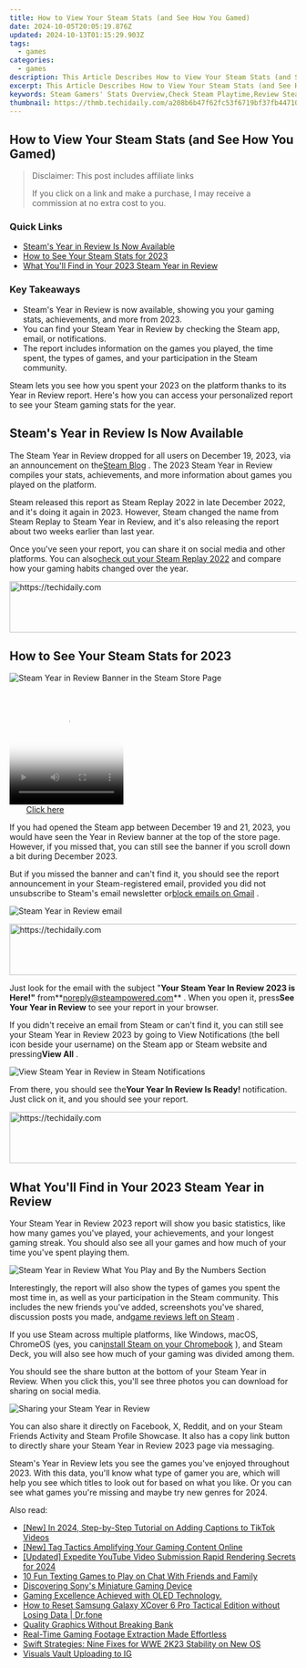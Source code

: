 ```yaml
---
title: How to View Your Steam Stats (and See How You Gamed)
date: 2024-10-05T20:05:19.876Z
updated: 2024-10-13T01:15:29.903Z
tags:
  - games
categories:
  - games
description: This Article Describes How to View Your Steam Stats (and See How You Gamed)
excerpt: This Article Describes How to View Your Steam Stats (and See How You Gamed)
keywords: Steam Gamers' Stats Overview,Check Steam Playtime,Review Steam Achievements,View Steam Game History,Steam Gaming Statistics,Analyze Your Steam Games,See Steam Play Logs
thumbnail: https://thmb.techidaily.com/a208b6b47f62fc53f6719bf37fb44710d3bca87f00271cab6e02272f4110e26d.jpg
---
```


## How to View Your Steam Stats (and See How You Gamed)

>  Disclaimer: This post includes affiliate links
>
>  If you click on a link and make a purchase, I may receive a commission at no extra cost to you.
>

### Quick Links

* [Steam's Year in Review Is Now Available](#steam-39-s-year-in-review-is-now-available)
* [How to See Your Steam Stats for 2023](#how-to-see-your-steam-stats-for-2023)
* [What You'll Find in Your 2023 Steam Year in Review](#what-you-39-ll-find-in-your-2023-steam-year-in-review)

### Key Takeaways

* Steam's Year in Review is now available, showing you your gaming stats, achievements, and more from 2023.
* You can find your Steam Year in Review by checking the Steam app, email, or notifications.
* The report includes information on the games you played, the time spent, the types of games, and your participation in the Steam community.

 Steam lets you see how you spent your 2023 on the platform thanks to its Year in Review report. Here's how you can access your personalized report to see your Steam gaming stats for the year.

## Steam's Year in Review Is Now Available

 The Steam Year in Review dropped for all users on December 19, 2023, via an announcement on the[Steam Blog](https://store.steampowered.com/news/collection/steam/?emclan=103582791457287600&emgid=3877100446784043483) . The 2023 Steam Year in Review compiles your stats, achievements, and more information about games you played on the platform.

 Steam released this report as Steam Replay 2022 in late December 2022, and it's doing it again in 2023\. However, Steam changed the name from Steam Replay to Steam Year in Review, and it's also releasing the report about two weeks earlier than last year.

 Once you've seen your report, you can share it on social media and other platforms. You can also[check out your Steam Replay 2022](https://www.makeuseof.com/how-to-see-steam-replay-2022/) and compare how your gaming habits changed over the year.

<!-- affiliate ads begin -->
<a href="https://appsumo.8odi.net/c/5597632/2151890/7443" target="_top" id="2151890">
  <img src="//a.impactradius-go.com/display-ad/7443-2151890" border="0" alt="https://techidaily.com" width="728" height="90"/>
</a>
<img height="0" width="0" src="https://appsumo.8odi.net/i/5597632/2151890/7443" style="position:absolute;visibility:hidden;" border="0" />
<!-- affiliate ads end -->

## How to See Your Steam Stats for 2023

![Steam Year in Review Banner in the Steam Store Page](https://static1.makeuseofimages.com/wordpress/wp-content/uploads/2023/12/steam-year-in-review-banner-in-the-steam-store-page.jpg)

<!-- affiliate ads begin -->
<span id="1304648">
					<video width="200" height="200" style="cursor:pointer"
           poster="//a.impactradius-go.com/display-clicktoplayimage/1304648.png"
           onclick="if(!this.playClicked){this.play();this.setAttribute('controls',true);this.playClicked=true;}">
	   <source src="//a.impactradius-go.com/display-ad/15852-1304648">
	   <img src="//a.impactradius-go.com/display-clicktoplayimage/1304648.png" style="border: none; height: 100%; width: 100%; object-fit: contain">
	</video>
	<div style="width:125px;text-align:center"><a href="javascript:window.open(decodeURIComponent('https%3A%2F%2Fthefitville.pxf.io%2Fc%2F5597632%2F1304648%2F15852'), '_blank');void(0);">Click here</a></div>
</span>
<img height="0" width="0" src="https://imp.pxf.io/i/5597632/1304648/15852" style="position:absolute;visibility:hidden;" border="0" />
<!-- affiliate ads end -->

 If you had opened the Steam app between December 19 and 21, 2023, you would have seen the Year in Review banner at the top of the store page. However, if you missed that, you can still see the banner if you scroll down a bit during December 2023.

 But if you missed the banner and can't find it, you should see the report announcement in your Steam-registered email, provided you did not unsubscribe to Steam's email newsletter or[block emails on Gmail](https://www.makeuseof.com/tag/block-emails-gmail/) .

![Steam Year in Review email](https://static1.makeuseofimages.com/wordpress/wp-content/uploads/2023/12/steam-year-in-review-email.jpg)

<!-- affiliate ads begin -->
<a href="https://appsumo.8odi.net/c/5597632/2037345/7443" target="_top" id="2037345">
  <img src="//a.impactradius-go.com/display-ad/7443-2037345" border="0" alt="https://techidaily.com" width="728" height="90"/>
</a>
<img height="0" width="0" src="https://appsumo.8odi.net/i/5597632/2037345/7443" style="position:absolute;visibility:hidden;" border="0" />
<!-- affiliate ads end -->

 Just look for the email with the subject "**Your Steam Year In Review 2023 is Here!"** from**<noreply@steampowered.com>** . When you open it, press**See Your Year in Review** to see your report in your browser.

 If you didn't receive an email from Steam or can't find it, you can still see your Steam Year in Review 2023 by going to View Notifications (the bell icon beside your username) on the Steam app or Steam website and pressing**View All** .

![View Steam Year in Review in Steam Notifications](https://static1.makeuseofimages.com/wordpress/wp-content/uploads/2023/12/view-steam-year-in-review-in-steam-notifications.jpg)

 From there, you should see the**Your Year In Review Is Ready!** notification. Just click on it, and you should see your report.

<!-- affiliate ads begin -->
<a href="https://appsumo.8odi.net/c/5597632/2144281/7443" target="_top" id="2144281">
  <img src="//a.impactradius-go.com/display-ad/7443-2144281" border="0" alt="https://techidaily.com" width="728" height="90"/>
</a>
<img height="0" width="0" src="https://appsumo.8odi.net/i/5597632/2144281/7443" style="position:absolute;visibility:hidden;" border="0" />
<!-- affiliate ads end -->

## What You'll Find in Your 2023 Steam Year in Review

 Your Steam Year in Review 2023 report will show you basic statistics, like how many games you've played, your achievements, and your longest gaming streak. You should also see all your games and how much of your time you've spent playing them.

![Steam Year in Review What You Play and By the Numbers Section](https://static1.makeuseofimages.com/wordpress/wp-content/uploads/2023/12/steam-year-in-review-what-you-play-and-by-the-numbers-section.jpg)

 Interestingly, the report will also show the types of games you spent the most time in, as well as your participation in the Steam community. This includes the new friends you've added, screenshots you've shared, discussion posts you made, and[game reviews left on Steam](https://www.makeuseof.com/how-to-leave-a-game-review-on-steam/) .

 If you use Steam across multiple platforms, like Windows, macOS, ChromeOS (yes, you can[install Steam on your Chromebook](https://www.makeuseof.com/steam-on-chromebook/) ), and Steam Deck, you will also see how much of your gaming was divided among them.

 You should see the share button at the bottom of your Steam Year in Review. When you click this, you'll see three photos you can download for sharing on social media.

![Sharing your Steam Year in Review](https://static1.makeuseofimages.com/wordpress/wp-content/uploads/2023/12/share-steam-year-in-review.jpg)

 You can also share it directly on Facebook, X, Reddit, and on your Steam Friends Activity and Steam Profile Showcase. It also has a copy link button to directly share your Steam Year in Review 2023 page via messaging.

 Steam's Year in Review lets you see the games you've enjoyed throughout 2023\. With this data, you'll know what type of gamer you are, which will help you see which titles to look out for based on what you like. Or you can see what games you're missing and maybe try new genres for 2024.

<ins class="adsbygoogle"
     style="display:block"
     data-ad-format="autorelaxed"
     data-ad-client="ca-pub-7571918770474297"
     data-ad-slot="1223367746"></ins>

<ins class="adsbygoogle"
     style="display:block"
     data-ad-client="ca-pub-7571918770474297"
     data-ad-slot="8358498916"
     data-ad-format="auto"
     data-full-width-responsive="true"></ins>

<span class="atpl-alsoreadstyle">Also read:</span>
<div><ul>
<li><a href="https://tiktok-video-recordings.techidaily.com/new-in-2024-step-by-step-tutorial-on-adding-captions-to-tiktok-videos/"><u>[New] In 2024, Step-by-Step Tutorial on Adding Captions to TikTok Videos</u></a></li>
<li><a href="https://facebook-video-footage.techidaily.com/new-tag-tactics-amplifying-your-gaming-content-online/"><u>[New] Tag Tactics Amplifying Your Gaming Content Online</u></a></li>
<li><a href="https://facebook-video-footage.techidaily.com/updated-expedite-youtube-video-submission-rapid-rendering-secrets-for-2024/"><u>[Updated] Expedite YouTube Video Submission Rapid Rendering Secrets for 2024</u></a></li>
<li><a href="https://games-able.techidaily.com/10-fun-texting-games-to-play-on-chat-with-friends-and-family/"><u>10 Fun Texting Games to Play on Chat With Friends and Family</u></a></li>
<li><a href="https://games-able.techidaily.com/discovering-sonys-miniature-gaming-device/"><u>Discovering Sony's Miniature Gaming Device</u></a></li>
<li><a href="https://games-able.techidaily.com/1719167632937-gaming-excellence-achieved-with-oled-technology/"><u>Gaming Excellence Achieved with OLED Technology.</u></a></li>
<li><a href="https://techidaily.com/how-to-reset-samsung-galaxy-xcover-6-pro-tactical-edition-without-losing-data-drfone-by-drfone-reset-android-reset-android/"><u>How to Reset Samsung Galaxy XCover 6 Pro Tactical Edition without Losing Data | Dr.fone</u></a></li>
<li><a href="https://games-able.techidaily.com/quality-graphics-without-breaking-bank/"><u>Quality Graphics Without Breaking Bank</u></a></li>
<li><a href="https://games-able.techidaily.com/real-time-gaming-footage-extraction-made-effortless/"><u>Real-Time Gaming Footage Extraction Made Effortless</u></a></li>
<li><a href="https://windows11.techidaily.com/swift-strategies-nine-fixes-for-wwe-2k23-stability-on-new-os/"><u>Swift Strategies: Nine Fixes for WWE 2K23 Stability on New OS</u></a></li>
<li><a href="https://extra-hints.techidaily.com/visuals-vault-uploading-to-ig/"><u>Visuals Vault Uploading to IG</u></a></li>
</ul></div>

